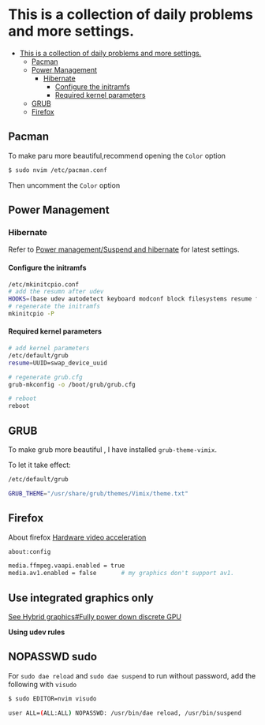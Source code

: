 # This is a collection of daily problems and more settings.

<!--toc:start-->

- [This is a collection of daily problems and more settings.](#this-is-a-collection-of-daily-problems-and-more-settings)
  - [Pacman](#pacman)
  - [Power Management](#power-management)
    - [Hibernate](#hibernate)
      - [Configure the initramfs](#configure-the-initramfs)
      - [Required kernel parameters](#required-kernel-parameters)
  - [GRUB](#grub)
  - [Firefox](#firefox)
  <!--toc:end-->

## Pacman

To make paru more beautiful,recommend opening the `Color` option

```bash
$ sudo nvim /etc/pacman.conf
```

Then uncomment the `Color` option

## Power Management

### Hibernate

Refer to [Power management/Suspend and hibernate](https://wiki.archlinux.org/title/Power_management/Suspend_and_hibernate#Hibernation) for latest settings.

#### Configure the initramfs

```bash
/etc/mkinitcpio.conf
# add the resumn after udev
HOOKS=(base udev autodetect keyboard modconf block filesystems resume fsck)
# regenerate the initramfs
mkinitcpio -P
```

#### Required kernel parameters

```bash
# add kernel parameters
/etc/default/grub
resume=UUID=swap_device_uuid

# regenerate grub.cfg
grub-mkconfig -o /boot/grub/grub.cfg

# reboot
reboot
```

## GRUB

To make grub more beautiful , I have installed `grub-theme-vimix`.

To let it take effect:

```bash
/etc/default/grub

GRUB_THEME="/usr/share/grub/themes/Vimix/theme.txt"
```

## Firefox

About firefox [Hardware video acceleration](https://wiki.archlinux.org/title/Firefox#Hardware_video_acceleration)

```bash
about:config

media.ffmpeg.vaapi.enabled = true
media.av1.enabled = false       # my graphics don't support av1.
```

## Use integrated graphics only

[See Hybrid graphics#Fully power down discrete GPU](https://wiki.archlinux.org/title/Hybrid_graphics#Fully_power_down_discrete_GPU)

**Using udev rules**

## NOPASSWD sudo

For `sudo dae reload` and `sudo dae suspend` to run without password, add the following with `visudo`

```bash
$ sudo EDITOR=nvim visudo

user ALL=(ALL:ALL) NOPASSWD: /usr/bin/dae reload, /usr/bin/suspend
```
